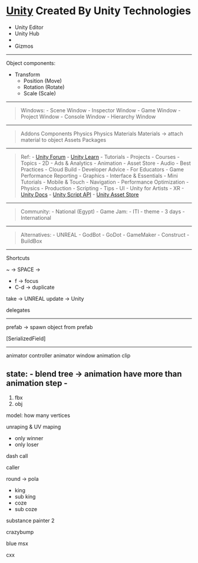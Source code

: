 
[Unity](https://unity.com/) Created By Unity Technologies
==========================================================




- Unity Editor
- Unity Hub
-
- Gizmos
------------------------------------------------------------------------------------------------------------------------------------------------------------------------
Object
components:
- Transform
    - Position (Move)
    - Rotation (Rotate)
    - Scale (Scale)
------------------------------------------------------------------------------------------------------------------------------------------------------------------------
> Windows:
    - Scene Window
    - Inspector Window
    - Game Window
    - Project Window
    - Console Window
    - Hierarchy Window
------------------------------------------------------------------------------------------------------------------------------------------------------------------------
> Addons
> Components
> Physics
> Physics Materials
> Materials  -> attach material to object
> Assets
> Packages
>
------------------------------------------------------------------------------------------------------------------------------------------------------------------------

> Ref:
    - [Unity Forum](https://forum.unity.com/)
    - [Unity Learn](https://learn.unity.com/)
        - Tutorials
        - Projects
        - Courses
        - Topics
            - 2D
            - Ads & Analytics
            - Animation
            - Asset Store
            - Audio
            - Best Practices
            - Cloud Build
            - Developer Advice
            - For Educators
            - Game Performance Reporting
            - Graphics
            - Interface & Essentials
            - Mini Tutorials
            - Mobile & Touch
            - Navigation
            - Performance Optimization
            - Physics
            - Production
            - Scripting
            - Tips
            - UI
            - Unity for Artists
            - XR
    - [Unity Docs](https://docs.unity3d.com/Manual/index.html)
    - [Unity Script API](https://docs.unity3d.com/ScriptReference/index.html)
    - [Unity Asset Store](https://assetstore.unity.com/)
------------------------------------------------------------------------------------------------------------------------------------------------------------------------
> Community:
    - National (Egypt)
        - Game Jam:
            - ITI
            - theme
            - 3 days
    - International
------------------------------------------------------------------------------------------------------------------------------------------------------------------------
> Alternatives:
    - UNREAL
    - GodBot
    - GoDot
    - GameMaker
    - Construct
    - BuildBox
------------------------------------------------------------------------------------------------------------------------------------------------------------------------
Shortcuts

 ~ -> SPACE -> 
- f -> focus
- C-d -> duplicate

take -> UNREAL
update -> Unity

delegates





------------------------------------------------------------------------------------------------------------------------------------------------------------------------
prefab -> 
spawn object from prefab


[SerializedField]

------------------------------------------------------------------------------------------------------------------------------------------------------------------------

animator controller animator window
animation clip



state:
    - blend tree -> animation have more than animation step
    - 
------------------------------------------------------------------------------------------------------------------------------------------------------------------------


1. fbx
2. obj




model: how many vertices


unraping & UV maping






- only winner
- only loser

dash call

caller

round -> pola

- king
- sub king
- coze
- sub coze




substance painter 2

crazybump

blue msx


cxx